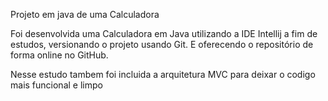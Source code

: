 Projeto em java de uma Calculadora

Foi desenvolvida uma Calculadora em Java utilizando a IDE Intellij a fim de estudos, versionando o projeto usando Git.
E oferecendo o repositório de forma online no GitHub.

Nesse estudo tambem foi incluida a arquitetura MVC para deixar o codigo mais funcional e limpo
